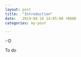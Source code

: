 ```yaml
---
layout: post
title:	"Introduction"
date:	2019-08-16 14:05:00 +0800
categories: my-post

---
```




:-D

To do



















